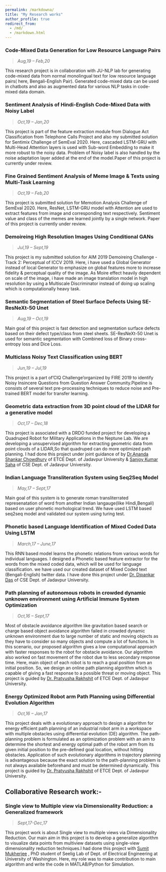 ```yaml
---
permalink: /markdowna/
title: "My Research works"
author_profile: true
redirect_from: 
  - /md/
  - /markdown.html
---
```

### Code-Mixed Data Generation for Low Resource Language Pairs
> *Aug,19 – Feb,20*

This research project is in collaboration with JU-NLP lab for generating code-mixed data from normal monolingual text for low resource language pairs( here, Bengali-English Pair). Generated code-mixed data can be used in chatbots and also as augmented data for various NLP tasks in code-mixed data domain. 

### Sentiment Analysis of Hindi-English Code-Mixed Data with Noisy Label
> *Oct,19 – Jan,20*

This project is part of the feature extraction module from Dialogue Act Classification from Telephone Calls Project and also my submitted solution for Sentimix Challenge of SemEval 2020. Here, cascaded LSTM-GRU with Multi-Head Attention layers is used with Sub-word Embedding to make it more robust to the noisy data. Problem of Noisy label is also handled by the noise adaptation layer added at the end of the model.Paper of this project is currently under review. 

### Fine Grained Sentiment Analysis of Meme Image & Texts using Multi-Task Learning
> *Oct,19 – Feb,20*

This project is submitted solution for Memotion Analysis Challenge of SemEval 2020. Here, ResNet, LSTM-GRU model with Attention are used to extract features from image and corresponding text respectively. Sentiment value and class of the memes are learned jointly by a single network. Paper of this project is currently under review.

### Demoireing High Resolution Images Using Conditional GANs
> *Jul,19 – Sept,19*

This project is my submitted solution for AIM 2019 Demoireing Challenge - Track 2: Perceptual of ICCV 2019. Here, i have used a Global Generator instead of local Generator to emphasize on global features more to increase fidelity & perceptual quality of the image. As Moire effect heavily dependent on scale of the image, i have made an image translation model in high resolution by using a Multiscale Discriminator instead of doing up scaling which is computationally heavy task. 

### Semantic Segmentation of Steel Surface Defects Using SE-ResNeXt-50 Unet
> *Aug,19 – Oct,19*

Main goal of this project is fast detection and segmentation surface defects based on their defect type/class from steel sheets. SE-ResNeXt-50 Unet is used for semantic segmentation with Combined loss of Binary cross-entropy loss and Dice Loss.

### Multiclass Noisy Text Classification using BERT
> *Jun,19 – Jul,19*

This project is a part of’CIQ Challenge’organized by FIRE 2019 to identify Noisy Insincere Questions from Question Answer Community.Pipeline is consists of several text pre-processing techniques to reduce noise and Pre-trained BERT model for transfer learning.

### Geometric data extraction from 3D point cloud of the LIDAR for a generative model
> *Oct,17 – Dec,18*

This project is associated with a DRDO funded project for developing a Quadruped Robot for Military Applications
in the Neptune Lab. We are developing a unsupervised algorithm for extracting geometric data from point clouds
of a LIDAR,So that quadruped can do more optimized path planning. I had done this project under joint guidance of  by [Dr.Ananda Shankar Chowdhury](https://sites.google.com/site/anandachowdhury/) of ETCE Dept. of  Jadavpur University & [Sanjoy Kumar Saha](https://scholar.google.co.in/citations?user=yI6xE0YAAAAJ&hl=en) of CSE Dept. of Jadavpur University.  

### Indian Language Transliteration System using Seq2Seq Model
> *May,17 – Sept,17*

Main goal of this system is to generate roman transliterrated represenatation of word from another Indian langauge(like Hindi,Bengali)  based on user phonetic morhological trend. We have used LSTM based seq2seq model and validated our system using turing test.

### Phonetic based Language Identification of Mixed Coded Data Using LSTM
> *March,17 – June,17*

This RNN based model learns the phonetic relations from various words for individual languages. I designed a Phonetic based feature extractor for the words from the mixed coded data, which will be used for language classification. we have used our created dataset of Mixed Coded text (Bengali-English) twitter data. I have done this project under [Dr. Dipankar Das](http://www.dasdipankar.com/) of CSE Dept. of  Jadavpur University. 

### Path planning of autonomous robots in crowded dynamic unknown environment using Artificial Immune System Optimization
> *Oct,16 – Sept,17*

Most of obstacle avoidance algorithm like gravitation based search or charge based object avoidance algorithm failed in crowded dynamic unknown environment due to large number of static and moving objects as they have to consider so many objects and compute a lot of functions. In this scenario, our proposed algorithm gives a low computational approach with faster responses to the robot for obstacle avoidance. Our algorithm also worked on fast movement of the robot due to less secondary response time. Here, main object of each robot is to reach a goal position from an initial position. So, we design an online path planning algorithm which is capable of giving a fast response to a possible threat or moving object. This project is guided by  [Dr. Pratyusha Rakhshit](https://scholar.google.co.in/citations?user=00rPoQEAAAAJ&hl=en) of ETCE Dept. of Jadavpur University.

### Energy Optimized Robot arm Path Planning using Differential Evolution Algorithm
> *Oct,16 – Jan,17*

This project deals with a evolutionary approach to design a algorithm for energy efficient path planning of an industrial robot arm in a workspace with multiple obstacles using differential evolution (DE) algorithm. The path-planning problem is formulated as an optimization problem with an aim to determine the shortest and energy optimal path of the robot arm from its given initial position to the pre-defined goal location, without hitting obstacles. Application of such evolutionary algorithms in trajectory planning is advantageous because the exact solution to the path-planning problem is not always available beforehand and must be determined dynamically. This project is guided by  [Dr. Pratyusha Rakhshit](https://scholar.google.co.in/citations?user=00rPoQEAAAAJ&hl=en) of ETCE Dept. of Jadavpur University.


## Collaborative Research work:-

### Single view to Multiple view via Dimensionality Reduction: a Generalized framework 
> *Sept,17-Dec,17*

This project work is about Single view to multiple views via Dimensionality Reduction. Our main aim in this project
is to develop a generalize algorithm to visualize data points from multiview datasets using single-view dimensionality
reduction techniques.I had done this project with [Sumit Mukherjee](https://sites.google.com/uw.edu/sumitmukherjee2/) , PhD student of Seelig Lab of Dept. of Electrical Engineering at University of Washington. Here, my role was to make contribution to main algorithm and write the code in MATLAB/Python for Simulation.

